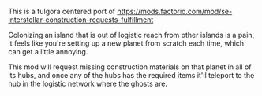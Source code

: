 This is a fulgora centered port of https://mods.factorio.com/mod/se-interstellar-construction-requests-fulfillment

Colonizing an island that is out of logistic reach from other islands is a pain,
it feels like you're setting up a new planet from scratch each time, which can get a little annoying.

This mod will request missing construction materials on that planet in all of its hubs,
and once any of the hubs has the required items it'll teleport to the hub in the logistic network where the ghosts are.
